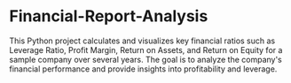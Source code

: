 # Financial-Report-Analysis
This Python project calculates and visualizes key financial ratios such as Leverage Ratio, Profit Margin, Return on Assets, and Return on Equity for a sample company over several years. The goal is to analyze the company's financial performance and provide insights into profitability and leverage.
